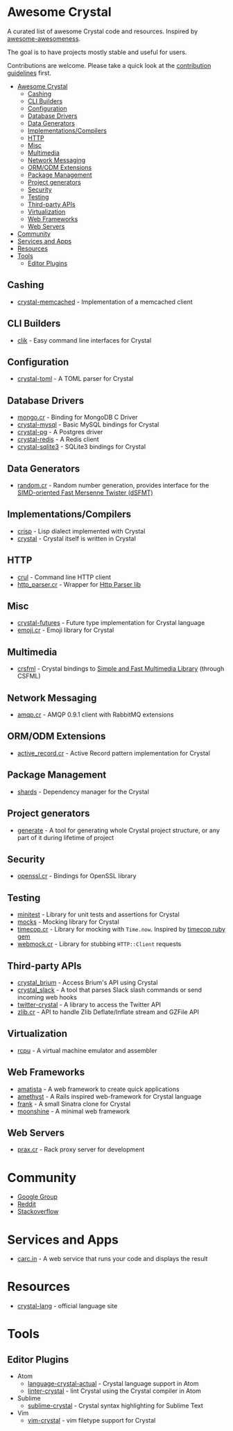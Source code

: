 # Awesome Crystal

A curated list of awesome Crystal code and resources. Inspired by [awesome-awesomeness](https://github.com/bayandin/awesome-awesomeness).

The goal is to have projects mostly stable and useful for users.

Contributions are welcome. Please take a quick look at the [contribution guidelines](https://github.com/veelenga/awesome-crystal/blob/master/CONTRIBUTING.md) first.

- [Awesome Crystal](#awesome-crystal)
  - [Cashing](#cashing)
  - [CLI Builders](#cli-builders)
  - [Configuration](#configuration)
  - [Database Drivers](#database-drivers)
  - [Data Generators](#data-generators)
  - [Implementations/Compilers](#implementationscompilers)
  - [HTTP](#http)
  - [Misc](#misc)
  - [Multimedia](#multimedia)
  - [Network Messaging](#network-messaging)
  - [ORM/ODM Extensions](#ormodm-extensions)
  - [Package Management](#package-management)
  - [Project generators](#project-generators)
  - [Security](#security)
  - [Testing](#testing)
  - [Third-party APIs](#third-party-apis)
  - [Virtualization](#virtualization)
  - [Web Frameworks](#web-frameworks)
  - [Web Servers](#web-servers)
- [Community](#community)
- [Services and Apps](#services-and-apps)
- [Resources](#resources)
- [Tools](#tools)
  - [Editor Plugins](#editor-plugins)

## Cashing
  - [crystal-memcached](https://github.com/comandeo/crystal-memcached) - Implementation of a memcached client

## CLI Builders
  - [clik](https://github.com/trans/clik) - Easy command line interfaces for Crystal

## Configuration
  - [crystal-toml](https://github.com/manastech/crystal-toml) - A TOML parser for Crystal

## Database Drivers
  - [mongo.cr](https://github.com/datanoise/mongo.cr) - Binding for MongoDB C Driver
  - [crystal-mysql](https://github.com/waterlink/crystal-mysql) - Basic MySQL bindings for Crystal
  - [crystal-pg](https://github.com/will/crystal-pg) - A Postgres driver
  - [crystal-redis](https://github.com/stefanwille/crystal-redis) - A Redis client
  - [crystal-sqlite3](https://github.com/manastech/crystal-sqlite3) - SQLite3 bindings for Crystal

## Data Generators
  - [random.cr](https://github.com/scidom/random.cr) - Random number generation, provides interface for the [SIMD-oriented Fast Mersenne Twister (dSFMT)](http://www.math.sci.hiroshima-u.ac.jp/~%20m-mat/MT/SFMT/index.html)

## Implementations/Compilers
  - [crisp](https://github.com/rhysd/Crisp) - Lisp dialect implemented with Crystal
  - [crystal](https://github.com/manastech/crystal) - Crystal itself is written in Crystal

## HTTP
  - [crul](https://github.com/porras/crul) - Command line HTTP client
  - [http_parser.cr](https://github.com/kostya/http_parser.cr) - Wrapper for [Http Parser lib](https://github.com/joyent/http-parser)

## Misc
  - [crystal-futures](https://github.com/dhruvrajvanshi/crystal-futures) - Future type implementation for Crystal language
  - [emoji.cr](https://github.com/veelenga/emoji.cr.git) - Emoji library for Crystal

## Multimedia
  - [crsfml](https://github.com/BlaXpirit/crsfml) - Crystal bindings to [Simple and Fast Multimedia Library](http://www.sfml-dev.org/) (through CSFML)

## Network Messaging
  - [amqp.cr](https://github.com/datanoise/amqp.cr) - AMQP 0.9.1 client with RabbitMQ extensions

## ORM/ODM Extensions
  - [active_record.cr](https://github.com/waterlink/active_record.cr) - Active Record pattern implementation for Crystal

## Package Management
  - [shards](https://github.com/ysbaddaden/shards) - Dependency manager for the Crystal

## Project generators
  - [generate](https://github.com/generate-cr/generate) - A tool for generating whole Crystal project structure, or any part of it during lifetime of project

## Security
  - [openssl.cr](https://github.com/datanoise/openssl.cr) - Bindings for OpenSSL library

## Testing
  - [minitest](https://github.com/ysbaddaden/minitest.cr) - Library for unit tests and assertions for Crystal
  - [mocks](https://github.com/waterlink/mocks.cr) - Mocking library for Crystal
  - [timecop.cr](https://github.com/waterlink/timecop.cr) - Library for mocking with `Time.now`. Inspired by [timecop ruby gem](https://github.com/travisjeffery/timecop)
  - [webmock.cr](https://github.com/manastech/webmock.cr) - Library for stubbing `HTTP::Client` requests

## Third-party APIs
  - [crystal_brium](https://github.com/manastech/crystal_brium) - Access Brium's API using Crystal
  - [crystal_slack](https://github.com/manastech/crystal_slack) - A tool that parses Slack slash commands or send incoming web hooks
  - [twitter-crystal](https://github.com/sferik/twitter-crystal) - A library to access the Twitter API
  - [zlib.cr](https://github.com/datanoise/zlib.cr) - API to handle Zlib Deflate/Inflate stream and GZFile API

## Virtualization
  - [rcpu](https://github.com/ddfreyne/rcpu) - A virtual machine emulator and assembler

## Web Frameworks
  - [amatista](https://github.com/werner/amatista) - A web framework to create quick applications
  - [amethyst](https://github.com/Codcore/Amethyst) - A Rails inspired web-framework for Crystal language
  - [frank](https://github.com/manastech/frank) - A small Sinatra clone for Crystal
  - [moonshine](https://github.com/dhruvrajvanshi/Moonshine) - A minimal web framework

## Web Servers
  - [prax.cr](https://github.com/ysbaddaden/prax.cr) - Rack proxy server for development

# Community
  - [Google Group](https://groups.google.com/forum/?fromgroups#!forum/crystal-lang)
  - [Reddit](https://www.reddit.com/domain/crystal-lang.org/)
  - [Stackoverflow](http://stackoverflow.com/tags/crystal-lang/info)

# Services and Apps
  - [carc.in](http://carc.in/) - A web service that runs your code and displays the result

# Resources
  - [crystal-lang](http://crystal-lang.org) - official language site

# Tools

## Editor Plugins
  - Atom
    - [language-crystal-actual](https://atom.io/packages/language-crystal-actual) - Crystal language support in Atom
    - [linter-crystal](https://atom.io/packages/linter-crystal) - lint Crystal using the Crystal compiler in Atom
  - Sublime
    - [sublime-crystal](https://github.com/manastech/sublime-crystal) - Crystal syntax highlighting for Sublime Text
  - Vim
    - [vim-crystal](https://github.com/rhysd/vim-crystal) - vim filetype support for Crystal
